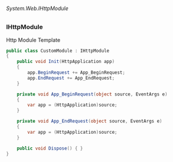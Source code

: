 ###### System.Web.IHttpModule
### IHttpModule

Http Module Template
``` csharp
public class CustomModule : IHttpModule
{
    public void Init(HttpApplication app)
    {
        app.BeginRequest += App_BeginRequest;
        app.EndRequest += App_EndRequest;
    }

    private void App_BeginRequest(object source, EventArgs e)
    {
        var app = (HttpApplication)source;
    }

    private void App_EndRequest(object source, EventArgs e)
    {
        var app = (HttpApplication)source;
    }

    public void Dispose() { }
}
```
